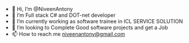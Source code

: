 - 👋 Hi, I’m @NiveenAntony
- 👀 I’m Full stack C# and DOT-net developer
- 🌱 I’m currently working as software trainee in ICL SERVICE SOLUTION
- 💞️ I’m looking to Complete Good software projects and get a Job
- 📫 How to reach me niveenantony@gmail.com 

<!---
NiveenAntony/NiveenAntony is a ✨ special ✨ repository because its `README.md` (this file) appears on your GitHub profile.
You can click the Preview link to take a look at your changes.
--->
